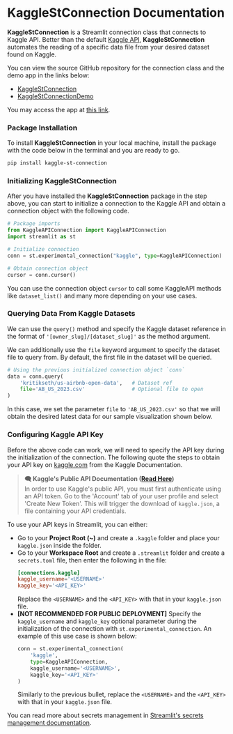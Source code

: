 # KaggleStConnection Documentation

**KaggleStConnection** is a Streamlit connection class that connects to Kaggle API. Better than the default [Kaggle API](https://www.kaggle.com/docs/api), **KaggleStConnection** automates the reading of a specific data file from your desired dataset found on Kaggle.

You can view the source GitHub repository for the connection class and the demo app in the links below:

* [KaggleStConnection](https://github.com/genesis331/KaggleStConnection)
* [KaggleStConnectionDemo](https://github.com/LimJY03/KaggleStConnectionDemo)

You may access the app at [this link](https://kagglestconnection.streamlit.app/).

### Package Installation

To install **KaggleStConnection** in your local machine, install the package with the code below in the terminal and you are ready to go.

```sh
pip install kaggle-st-connection
```

### Initializing KaggleStConnection

After you have installed the **KaggleStConnection** package in the step above, you can start to initialize a connection to the Kaggle API and obtain a connection object with the following code.

```py
# Package imports
from KaggleAPIConnection import KaggleAPIConnection
import streamlit as st

# Initialize connection
conn = st.experimental_connection("kaggle", type=KaggleAPIConnection)

# Obtain connection object
cursor = conn.cursor()
```

You can use the connection object `cursor` to call some KaggleAPI methods like `dataset_list()` and many more depending on your use cases.

### Querying Data From Kaggle Datasets

We can use the `query()` method and specify the Kaggle dataset reference in the format of `'[owner_slug]/[dataset_slug]'` as the method argument.

We can additionally use the `file` keyword argument to specify the dataset file to query from. By default, the first file in the dataset will be queried.

```py
# Using the previous initialized connection object `conn`
data = conn.query(
    'kritikseth/us-airbnb-open-data',   # Dataset ref
    file='AB_US_2023.csv'               # Optional file to open
)
```

In this case, we set the parameter `file` to `'AB_US_2023.csv'` so that we will obtain the desired latest data for our sample visualization shown below.

### Configuring Kaggle API Key

Before the above code can work, we will need to specify the API key during the initialization of the connection. The following quote the steps to obtain your API key on [kaggle.com](https://www.kaggle.com/) from the Kaggle Documentation.

> **🗨 Kaggle's Public API Documentation ([Read Here](https://www.kaggle.com/docs/api))**
> <br>In order to use Kaggle's public API, you must first authenticate using an API token. Go to the 'Account' tab of your user profile and select 'Create New Token'. This will trigger the download of `kaggle.json`, a file containing your API credentials.

To use your API keys in Streamlit, you can either:

* Go to your **Project Root (~)** and create a `.kaggle` folder and place your `kaggle.json` inside the folder.
* Go to your **Workspace Root** and create a `.streamlit` folder and create a `secrets.toml` file, then enter the following in the file:
  ```toml
  [connections.kaggle]
  kaggle_username='<USERNAME>'
  kaggle_key='<API_KEY>'
  ```
  Replace the `<USERNAME>` and the `<API_KEY>` with that in your `kaggle.json` file.
* **[NOT RECOMMENDED FOR PUBLIC DEPLOYMENT]** Specify the `kaggle_username` and `kaggle_key` optional parameter during the initialization of the connection with `st.experimental_connection`. An example of this use case is shown below:
  ```py
  conn = st.experimental_connection(
      'kaggle', 
      type=KaggleAPIConnection,
      kaggle_username='<USERNAME>',
      kaggle_key='<API_KEY>'
  )
  ```
  Similarly to the previous bullet, replace  the `<USERNAME>` and the `<API_KEY>` with that in your `kaggle.json` file.

You can read more about secrets management in [Streamlit's secrets management documentation](https://docs.streamlit.io/streamlit-community-cloud/get-started/deploy-an-app/connect-to-data-sources/secrets-management).
